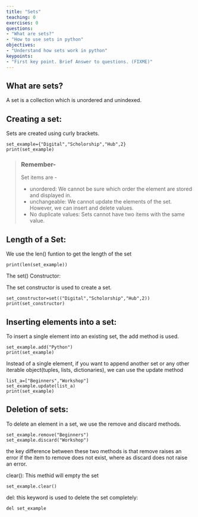 ```yaml
---
title: "Sets"
teaching: 0
exercises: 0
questions:
- "What are sets?"
- "How to use sets in python"
objectives:
- "Understand how sets work in python"
keypoints:
- "First key point. Brief Answer to questions. (FIXME)"
---
```

## What are sets?
A set is a collection which is unordered and unindexed.

## Creating a set:
Sets are created using curly brackets.

~~~
set_example={"Digital","Scholorship","Hub",2}
print(set_example)
~~~
> ### Remember-   
> Set items are -
> - unordered: We cannot be sure which order the element are stored and displayed in.
> - unchangeable: We cannot update the elements of the set. However, we can insert and delete values.
> - No duplicate values: Sets cannot have two items with the same value.



## Length of a Set:

We use the len() funtion to get the length of the set
~~~
print(len(set_example))
~~~

The set() Constructor:

The set constructor is used to create a set.

~~~
set_constructor=set(("Digital","Scholorship","Hub",2))
print(set_constructor)
~~~

## Inserting elements into a set:

To insert a single element into an existing set, the add method is used.

~~~
set_example.add("Python")
print(set_example)
~~~

Instead of a single element, if you want to append another set or any other iterable object(tuples, lists, dictionaries), we can use the update method

~~~
list_a=["Beginners","Workshop"]
set_example.update(list_a)
print(set_example)
~~~

## Deletion of sets:

To delete an element in a set, we use the remove and discard methods.
~~~
set_example.remove("Beginners")
set_example.discard("Workshop")
~~~
the key difference between these two methods is that remove raises an error if the item to remove does not exist, where as discard does not raise an error.

clear(): This methid will empty the set
~~~
set_example.clear()
~~~

del: this keyword is used to delete the set completely:
~~~
del set_example
~~~

